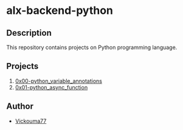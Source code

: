 # alx-backend-python

## Description
This repository contains projects on Python programming language.

## Projects
1. [0x00-python_variable_annotations](https://github.com/Vickouma77/alx-backend-python/tree/main/0x00-python_variable_annotations)
2. [0x01-python_async_function](https://github.com/Vickouma77/alx-backend-python/tree/main/0x01-python_async_function)


## Author
* [Vickouma77](https://github.com/Vickouma77)